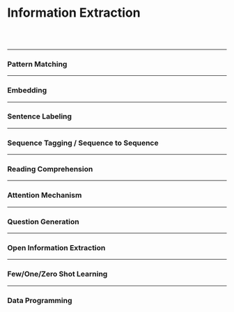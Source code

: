 # Information Extraction
<br>
<br>


---
### Pattern Matching

---
### Embedding

---
### Sentence Labeling

---
### Sequence Tagging / Sequence to Sequence

---
### Reading Comprehension

---
### Attention Mechanism

---
### Question Generation

---
### Open Information Extraction

---
### Few/One/Zero Shot Learning

---
### Data Programming



